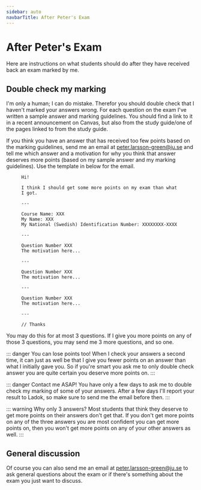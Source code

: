 ```yaml
---
sidebar: auto
navbarTitle: After Peter's Exam
---
```


# After Peter's Exam
Here are instructions on what students should do after they have received back an exam marked by me.

## Double check my marking
I'm only a human; I can do mistake. Therefor you should double check that I haven't marked your answers wrong. For each question on the exam I've written a sample answer and marking guidelines. You should find a link to it in a recent announcement on Canvas, but also from the study guide/one of the pages linked to from the study guide.

If you think you have an answer that has received too few points based on the marking guidelines, send me an email at [peter.larsson-green@ju.se](mailto:peter.larsson-green@ju.se) and tell me which answer and a motivation for why you think that answer deserves more points (based on my sample answer and my marking guidelines). Use the template in <FigureNumber /> below for the email.

<Figure caption="Template for email for discussing marking. Replace XXX with your own values.">

```
Hi!

I think I should get some more points on my exam than what I got.

---

Course Name: XXX
My Name: XXX
My National (Swedish) Identification Number: XXXXXXXX-XXXX

---

Question Number XXX
The motivation here...

---

Question Number XXX
The motivation here...

---

Question Number XXX
The motivation here...

---

// Thanks
```

</Figure>

You may do this for at most 3 questions. If I give you more points on any of those 3 questions, you may send me 3 more questions, and so one.

::: danger You can lose points too!
When I check your answers a second time, it can just as well be that I give you fewer points on an answer than what I initially gave you. So if you're smart you ask me to only double check answer you are quite certain you deserve more points on.
:::

::: danger Contact me ASAP!
You have only a few days to ask me to double check my marking of some of your answers. After a few days I'll report your result to Ladok, so make sure to send me the email before then.
:::

::: warning Why only 3 answers?
Most students that think they deserve to get more points on their answers don't get that. If you don't get more points on any of the three answers you are most confident you can get more points on, then you won't get more points on any of your other answers as well.
:::

## General discussion
Of course you can also send me an email at [peter.larsson-green@ju.se](mailto:peter.larsson-green@ju.se) to ask general questions about the exam or if there's something about the exam you just want to discuss.